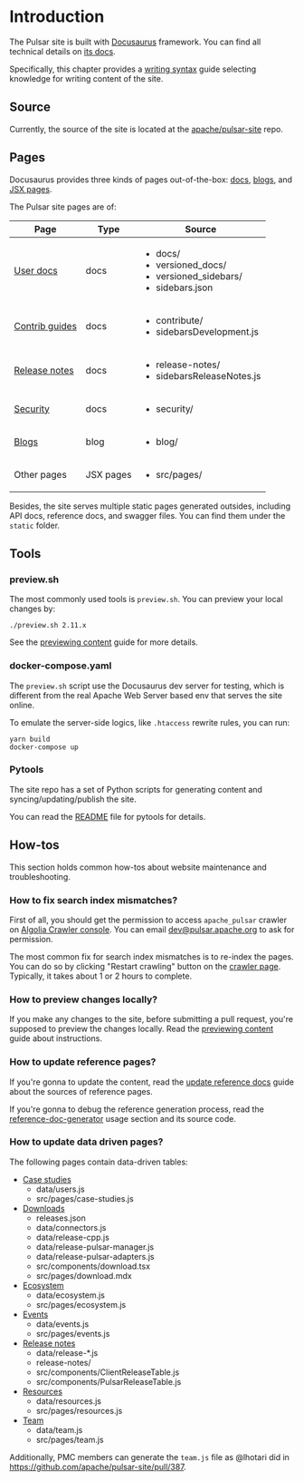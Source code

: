 # Introduction

The Pulsar site is built with [Docusaurus](http://docusaurus.io/) framework. You can find all technical details on [its docs](https://docusaurus.io/docs).

Specifically, this chapter provides a [writing syntax](document-syntax.md) guide selecting knowledge for writing content of the site.

## Source

Currently, the source of the site is located at the [apache/pulsar-site](http://github.com/apache/pulsar-site) repo.

## Pages

Docusaurus provides three kinds of pages out-of-the-box: [docs](https://docusaurus.io/docs/docs-introduction), [blogs](https://docusaurus.io/docs/blog), and [JSX pages](https://docusaurus.io/docs/creating-pages).

The Pulsar site pages are of:

| Page                                       | Type      | Source                                                                                            |
|--------------------------------------------|-----------|---------------------------------------------------------------------------------------------------|
| [User docs](pathname:///docs)              | docs      | <ul><li>docs/</li><li>versioned_docs/</li><li>versioned_sidebars/</li><li>sidebars.json</li></ul> |
| [Contrib guides](about.md)                 | docs      | <ul><li>contribute/</li><li>sidebarsDevelopment.js</li></ul>                                      |
| [Release notes](pathname:///release-notes) | docs      | <ul><li>release-notes/</li><li>sidebarsReleaseNotes.js</li></ul>                                  | 
| [Security](pathname:///security)           | docs      | <ul><li>security/</li></ul>                                                                       |                    
| [Blogs](pathname:///blog)                  | blog      | <ul><li>blog/</li></ul>                                                                           |
| Other pages                                | JSX pages | <ul><li>src/pages/</li></ul>                                                                      |

Besides, the site serves multiple static pages generated outsides, including API docs, reference docs, and swagger files. You can find them under the `static` folder.

## Tools

### preview.sh

The most commonly used tools is `preview.sh`. You can preview your local changes by:

```shell
./preview.sh 2.11.x
```

See the [previewing content](document-preview.md) guide for more details.

### docker-compose.yaml

The `preview.sh` script use the Docusaurus dev server for testing, which is different from the real Apache Web Server based env that serves the site online.

To emulate the server-side logics, like `.htaccess` rewrite rules, you can run:

```shell
yarn build
docker-compose up
```

### Pytools

The site repo has a set of Python scripts for generating content and syncing/updating/publish the site.

You can read the [README](https://github.com/apache/pulsar-site/tree/main/tools/pytools/README.md) file for pytools for details.

## How-tos

This section holds common how-tos about website maintenance and troubleshooting.

### How to fix search index mismatches?

First of all, you should get the permission to access `apache_pulsar` crawler on [Algolia Crawler console](https://crawler.algolia.com/). You can email dev@pulsar.apache.org to ask for permission.

The most common fix for search index mismatches is to re-index the pages. You can do so by clicking "Restart crawling" button on the [crawler page](https://crawler.algolia.com/admin/crawlers/7a3458ba-2373-47d5-9520-90cc9cc10736/overview). Typically, it takes about 1 or 2 hours to complete.

### How to preview changes locally?

If you make any changes to the site, before submitting a pull request, you're supposed to preview the changes locally. Read the [previewing content](document-preview.md) guide about instructions.

### How to update reference pages?

If you're gonna to update the content, read the [update reference docs](document-contribution.md#update-reference-docs) guide about the sources of reference pages.

If you're gonna to debug the reference generation process, read the [reference-doc-generator](https://github.com/apache/pulsar-site/tree/main/tools/pytools#reference-doc-generator) usage section and its source code.

### How to update data driven pages?

The following pages contain data-driven tables:

* [Case studies](pathname:///case-studies)
  * data/users.js
  * src/pages/case-studies.js
* [Downloads](pathname:///download)
  * releases.json
  * data/connectors.js
  * data/release-cpp.js
  * data/release-pulsar-manager.js
  * data/release-pulsar-adapters.js
  * src/components/download.tsx
  * src/pages/download.mdx
* [Ecosystem](pathname:///ecosystem)
  * data/ecosystem.js
  * src/pages/ecosystem.js
* [Events](pathname:///events)
  * data/events.js
  * src/pages/events.js
* [Release notes](pathname:///release-notes)
  * data/release-*.js
  * release-notes/
  * src/components/ClientReleaseTable.js
  * src/components/PulsarReleaseTable.js
* [Resources](pathname:///resources)
  * data/resources.js
  * src/pages/resources.js
* [Team](pathname:///team)
  * data/team.js
  * src/pages/team.js

Additionally, PMC members can generate the `team.js` file as @lhotari did in https://github.com/apache/pulsar-site/pull/387.
